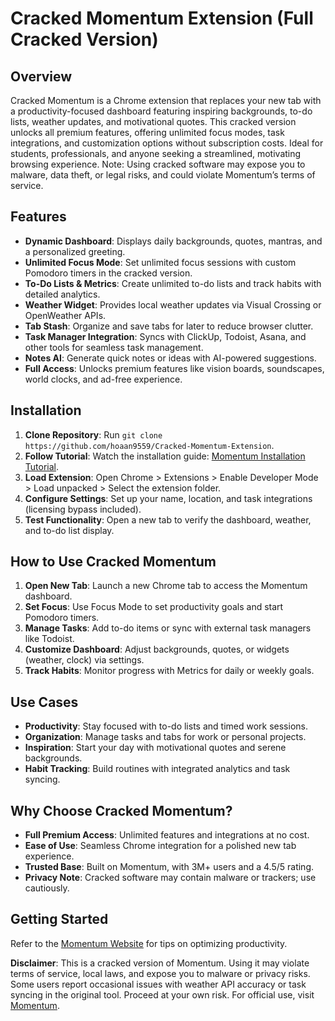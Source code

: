 # Cracked Momentum Extension (Full Cracked Version)

## Overview
Cracked Momentum is a Chrome extension that replaces your new tab with a productivity-focused dashboard featuring inspiring backgrounds, to-do lists, weather updates, and motivational quotes. This cracked version unlocks all premium features, offering unlimited focus modes, task integrations, and customization options without subscription costs. Ideal for students, professionals, and anyone seeking a streamlined, motivating browsing experience. Note: Using cracked software may expose you to malware, data theft, or legal risks, and could violate Momentum’s terms of service.[](https://microsoftedge.microsoft.com/addons/detail/momentum/jdoanlopeanabgejgmdncljhkdplcfed)

## Features
- **Dynamic Dashboard**: Displays daily backgrounds, quotes, mantras, and a personalized greeting.
- **Unlimited Focus Mode**: Set unlimited focus sessions with custom Pomodoro timers in the cracked version.
- **To-Do Lists & Metrics**: Create unlimited to-do lists and track habits with detailed analytics.
- **Weather Widget**: Provides local weather updates via Visual Crossing or OpenWeather APIs.
- **Tab Stash**: Organize and save tabs for later to reduce browser clutter.
- **Task Manager Integration**: Syncs with ClickUp, Todoist, Asana, and other tools for seamless task management.
- **Notes AI**: Generate quick notes or ideas with AI-powered suggestions.
- **Full Access**: Unlocks premium features like vision boards, soundscapes, world clocks, and ad-free experience.

## Installation
1. **Clone Repository**: Run `git clone https://github.com/hoaan9559/Cracked-Momentum-Extension`.
2. **Follow Tutorial**: Watch the installation guide: [Momentum Installation Tutorial](https://www.youtube.com/watch?v=yVvvA8kaIuk).
3. **Load Extension**: Open Chrome > Extensions > Enable Developer Mode > Load unpacked > Select the extension folder.
4. **Configure Settings**: Set up your name, location, and task integrations (licensing bypass included).
5. **Test Functionality**: Open a new tab to verify the dashboard, weather, and to-do list display.

## How to Use Cracked Momentum
1. **Open New Tab**: Launch a new Chrome tab to access the Momentum dashboard.
2. **Set Focus**: Use Focus Mode to set productivity goals and start Pomodoro timers.
3. **Manage Tasks**: Add to-do items or sync with external task managers like Todoist.
4. **Customize Dashboard**: Adjust backgrounds, quotes, or widgets (weather, clock) via settings.
5. **Track Habits**: Monitor progress with Metrics for daily or weekly goals.

## Use Cases
- **Productivity**: Stay focused with to-do lists and timed work sessions.
- **Organization**: Manage tasks and tabs for work or personal projects.
- **Inspiration**: Start your day with motivational quotes and serene backgrounds.
- **Habit Tracking**: Build routines with integrated analytics and task syncing.

## Why Choose Cracked Momentum?
- **Full Premium Access**: Unlimited features and integrations at no cost.
- **Ease of Use**: Seamless Chrome integration for a polished new tab experience.
- **Trusted Base**: Built on Momentum, with 3M+ users and a 4.5/5 rating.[](https://microsoftedge.microsoft.com/addons/detail/momentum/jdoanlopeanabgejgmdncljhkdplcfed)
- **Privacy Note**: Cracked software may contain malware or trackers; use cautiously.

## Getting Started
Refer to the [Momentum Website](https://momentumdash.com) for tips on optimizing productivity.

**Disclaimer**: This is a cracked version of Momentum. Using it may violate terms of service, local laws, and expose you to malware or privacy risks. Some users report occasional issues with weather API accuracy or task syncing in the original tool. Proceed at your own risk. For official use, visit [Momentum](https://momentumdash.com).
